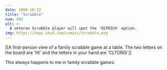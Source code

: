 ```yaml
---
date: 2008-10-22
title: "Scrabble"
num: 492
alt: >-
  A veteran Scrabble player will spot the 'OSTRICH' option.
img: https://imgs.xkcd.com/comics/scrabble.png
---
```

[[A first-person view of a family scrabble game at a table. The two letters on the board are 'HI' and the letters in your hand are 'CLTORIS']]

This always happens to me in family scrabble games.

